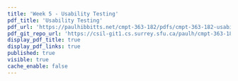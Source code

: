 ```yaml
---
title: 'Week 5 - Usability Testing'
pdf_title: 'Usability Testing'
pdf_url: 'https://paulhibbitts.net/cmpt-363-182/pdfs/cmpt-363-182-usability-testing.pdf'
pdf_git_repo_url: 'https://csil-git1.cs.surrey.sfu.ca/paulh/cmpt-363-182-slides/blob/master/usability-testing/slides.md'
display_pdf_title: true
display_pdf_links: true
published: true
visible: true
cache_enable: false
---
```


